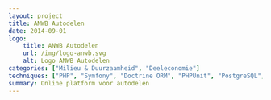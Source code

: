 ```yaml
---
layout: project
title: ANWB Autodelen
date: 2014-09-01
logo:
    title: ANWB Autodelen
    url: /img/logo-anwb.svg
    alt: Logo ANWB Autodelen
categories: ["Milieu & Duurzaamheid", "Deeleconomie"]
techniques: ["PHP", "Symfony", "Doctrine ORM", "PHPUnit", "PostgreSQL", "SQLite", "Redis", "Composer", "Git", "Jira", "Github"]
summary: Online platform voor autodelen
---
```

